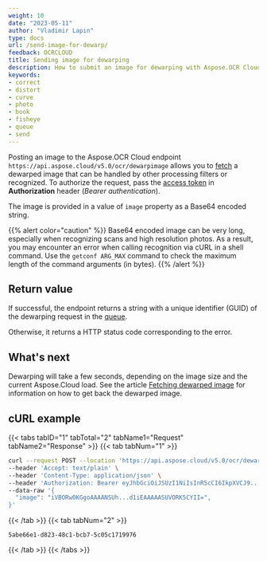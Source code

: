 ```yaml
---
weight: 10
date: "2023-05-11"
author: "Vladimir Lapin"
type: docs
url: /send-image-for-dewarp/
feedback: OCRCLOUD
title: Sending image for dewarping
description: How to submit an image for dewarping with Aspose.OCR Cloud API.
keywords:
- correct
- distort
- curve
- photo
- book
- fisheye
- queue
- send
---
```


Posting an image to the Aspose.OCR Cloud endpoint `https://api.aspose.cloud/v5.0/ocr/dewarpimage` allows you to [fetch](/ocr/fetch-dewarp-result/) a dewarped image that can be handled by other processing filters or recognized. To authorize the request, pass the [access token](/ocr/authorization/) in **Authorization** header (_Bearer authentication_).

The image is provided in a value of `image` property as a Base64 encoded string.

{{% alert color="caution" %}}
Base64 encoded image can be very long, especially when recognizing scans and high resolution photos. As a result, you may encounter an error when calling recognition via cURL in a shell command. Use the `getconf ARG_MAX` command to check the maximum length of the command arguments (in bytes).
{{% /alert %}}

## Return value

If successful, the endpoint returns a string with a unique identifier (GUID) of the dewarping request in the [queue](/ocr/recognition-workflow/).

Otherwise, it returns a HTTP status code corresponding to the error.

## What's next

Dewarping will take a few seconds, depending on the image size and the current Aspose.Cloud load. See the article [Fetching dewarped image](/ocr/fetch-dewarp-result/) for information on how to get back the dewarped image.

## cURL example

{{< tabs tabID="1" tabTotal="2" tabName1="Request" tabName2="Response" >}}
{{< tab tabNum="1" >}}
```bash
curl --request POST --location 'https://api.aspose.cloud/v5.0/ocr/dewarpimage' \
--header 'Accept: text/plain' \
--header 'Content-Type: application/json' \
--header 'Authorization: Bearer eyJhbGciOiJSUzI1NiIsInR5cCI6IkpXVCJ9...HaRYOxBcCRCPLnrFCVXpw7UA' \
--data-raw '{
  "image": "iVBORw0KGgoAAAANSUh...d1iEAAAAASUVORK5CYII=",
}'
```
{{< /tab >}}
{{< tab tabNum="2" >}}
```
5abe66e1-d823-48c1-bcb7-5c05c1719976
```
{{< /tab >}}
{{< /tabs >}}
